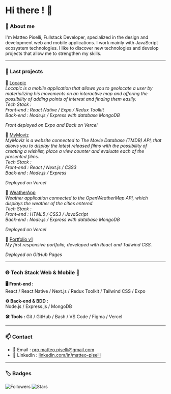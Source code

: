 # Hi there ! 👋

### 🧾 About me


I'm Matteo Piselli, Fullstack Developer, specialized in the design and development web and mobile applications. I work mainly with JavaScript ecosystem technologies. I like to discover new technologies and develop projects that allow me to strengthen my skills.

---

### 🚀 Last projects
🔹 [Locapic]()  
 *Locapic is a mobile application that allows you to geolocate a user by materializing his movements on an interactive map and offering the possibility of adding points of interest and finding them easily.*  
 *Tech Stack :  
   Front-end : React Native / Expo / Redux Toolkit  
   Back-end : Node.js / Express with database MongoDB*

  *Front deployed on Expo and Back on Vercel*

🔹 [MyMoviz](https://mymoviz-frontend-matteo-pisellis-projects.vercel.app/)  
  *MyMoviz is a website connected to The Movie Database (TMDB) API, that allows you to display the latest released films with the possibility of creating a wishlist, place a view counter and evaluate each of the presented films.*  
  *Tech Stack :  
     Front-end : React / Next.js / CSS3  
     Back-end : Node.js / Express*   
     
  *Deployed on Vercel*

🔹 [WeatherApp](https://weatherapp-frontend-matteo-pisellis-projects.vercel.app/)  
  *Weather application connected to the OpenWeatherMap API, which displays the weather of the cities entered.*  
  *Tech Stack :  
     Front-end : HTML5 / CSS3 / JavaScript  
     Back-end : Node.js / Express with database MongoDB*
  
  *Deployed on Vercel*
  
🔹 [Portfolio v1](https://matteopiselli.github.io/react-portfolio/)  
  *My first responsive portfolio, developed with React and Tailwind CSS.*

  *Deployed on GitHub Pages*

---

### 🌐 Tech Stack Web & Mobile 📱

**🖥 Front-end :**  
React / React Native / Next.js / Redux Toolkit / Tailwind CSS / Expo

**⚙ Back-end & BDD :**  
Node.js / Express.js / MongoDB

**🛠 Tools :**
Git / GitHub / Bash / VS Code / Figma / Vercel

---

### 📫 Contact

- 📧 Email : [pro.matteo.piselli@gmail.com](mailto:pro.matteo.piselli@gmail.com)  
- 💼 LinkedIn : [linkedin.com/in/matteo-piselli](https://www.linkedin.com/in/matteo-piselli)  

---

### 🏷️ Badges

![Followers](https://img.shields.io/github/followers/MatteoPiselli?label=Abonnés&style=social)
![Stars](https://img.shields.io/github/stars/MatteoPiselli?style=social)
